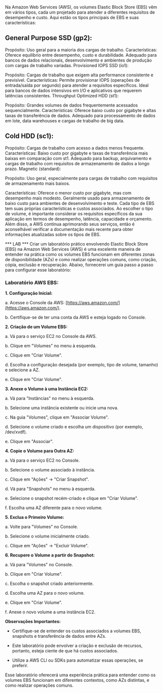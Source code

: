 Na Amazon Web Services (AWS), os volumes Elastic Block Store (EBS) vêm em vários tipos, cada um projetado para atender a diferentes requisitos de desempenho e custo. Aqui estão os tipos principais de EBS e suas características:

## General Purpose SSD (gp2):

Propósito: Uso geral para a maioria dos cargas de trabalho.
Características:
Oferece equilíbrio entre desempenho, custo e durabilidade.
Adequado para bancos de dados relacionais, desenvolvimento e ambientes de produção com cargas de trabalho variadas.
Provisioned IOPS SSD (io1):

Propósito: Cargas de trabalho que exigem alta performance consistente e previsível.
Características:
Permite provisionar IOPS (operações de entrada/saída por segundo) para atender a requisitos específicos.
Ideal para bancos de dados intensivos em I/O e aplicativos que requerem latências consistentes.
Throughput Optimized HDD (st1):

Propósito: Grandes volumes de dados frequentemente acessados sequencialmente.
Características:
Oferece baixo custo por gigabyte e altas taxas de transferência de dados.
Adequado para processamento de dados em lote, data warehouses e cargas de trabalho de big data.

## Cold HDD (sc1):

Propósito: Cargas de trabalho com acesso a dados menos frequente.
Características:
Baixo custo por gigabyte e taxas de transferência mais baixas em comparação com st1.
Adequado para backup, arquivamento e cargas de trabalho com requisitos de armazenamento de dados a longo prazo.
Magnetic (standard):

Propósito: Uso geral, especialmente para cargas de trabalho com requisitos de armazenamento mais baixos.

Características:
Oferece o menor custo por gigabyte, mas com desempenho mais modesto.
Geralmente usado para armazenamento de baixo custo para ambientes de desenvolvimento e teste.
Cada tipo de EBS tem suas próprias características e custos associados. Ao escolher o tipo de volume, é importante considerar os requisitos específicos da sua aplicação em termos de desempenho, latência, capacidade e orçamento. Além disso, a AWS continua aprimorando seus serviços, então é aconselhável verificar a documentação mais recente para obter informações atualizadas sobre os tipos de EBS.

*** LAB ***
Criar um laboratório prático envolvendo Elastic Block Store (EBS) na Amazon Web Services (AWS) é uma excelente maneira de entender na prática como os volumes EBS funcionam em diferentes zonas de disponibilidade (AZs) e como realizar operações comuns, como criação, cópia, exclusão e recuperação. Abaixo, fornecerei um guia passo a passo para configurar esse laboratório:

### Laboratório AWS EBS:

**1. Configuração Inicial:**

   a. Acesse o Console da AWS: [https://aws.amazon.com/](https://aws.amazon.com/).

   b. Certifique-se de ter uma conta da AWS e esteja logado no Console.

**2. Criação de um Volume EBS:**

   a. Vá para o serviço EC2 no Console da AWS.

   b. Clique em "Volumes" no menu à esquerda.

   c. Clique em "Criar Volume".

   d. Escolha a configuração desejada (por exemplo, tipo de volume, tamanho) e selecione a AZ.

   e. Clique em "Criar Volume".

**3. Anexe o Volume à uma Instância EC2:**

   a. Vá para "Instâncias" no menu à esquerda.

   b. Selecione uma instância existente ou inicie uma nova.

   c. Na guia "Volumes", clique em "Associar Volume".

   d. Selecione o volume criado e escolha um dispositivo (por exemplo, /dev/xvdf).

   e. Clique em "Associar".

**4. Copie o Volume para Outra AZ:**

   a. Vá para o serviço EC2 no Console.

   b. Selecione o volume associado à instância.

   c. Clique em "Ações" -> "Criar Snapshot".

   d. Vá para "Snapshots" no menu à esquerda.

   e. Selecione o snapshot recém-criado e clique em "Criar Volume".

   f. Escolha uma AZ diferente para o novo volume.

**5. Exclua o Primeiro Volume:**

   a. Volte para "Volumes" no Console.

   b. Selecione o volume inicialmente criado.

   c. Clique em "Ações" -> "Excluir Volume".

**6. Recupere o Volume a partir do Snapshot:**

   a. Vá para "Volumes" no Console.

   b. Clique em "Criar Volume".

   c. Escolha o snapshot criado anteriormente.

   d. Escolha uma AZ para o novo volume.

   e. Clique em "Criar Volume".

   f. Anexe o novo volume a uma instância EC2.

**Observações Importantes:**

- Certifique-se de entender os custos associados a volumes EBS, snapshots e transferência de dados entre AZs.

- Este laboratório pode envolver a criação e exclusão de recursos, portanto, esteja ciente de que há custos associados.

- Utilize a AWS CLI ou SDKs para automatizar essas operações, se preferir.

Esse laboratório oferecerá uma experiência prática para entender como os volumes EBS funcionam em diferentes contextos, como AZs distintas, e como realizar operações comuns.